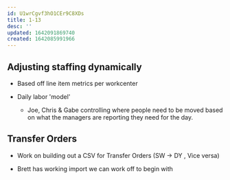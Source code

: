 ```yaml
---
id: U1wrCgvf3hO1CEr9C8XDs
title: 1-13
desc: ''
updated: 1642091869740
created: 1642085991966
---
```


## Adjusting staffing dynamically

- Based off line item metrics per workcenter

- Daily labor 'model'
    -   Joe, Chris & Gabe controlling where people need to be moved based on what the managers are reporting they need for the day.


## Transfer Orders

- Work on building out a CSV for Transfer Orders (SW -> DY , Vice versa)

- Brett has working import we can work off to begin with


